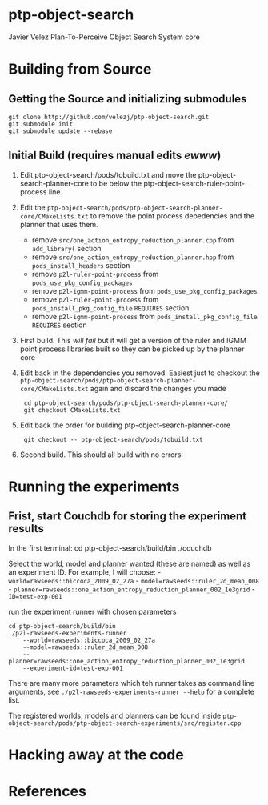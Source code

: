# ptp-object-search
Javier Velez Plan-To-Perceive Object Search System core


# Building from Source

## Getting the Source and initializing submodules

	git clone http://github.com/velezj/ptp-object-search.git
	git submodule init
	git submodule update --rebase

## Initial Build (requires manual edits _ewww_)

1. Edit ptp-object-search/pods/tobuild.txt and move the
   ptp-object-search-planner-core to be below the
   ptp-object-search-ruler-point-process line.
   
1. Edit the
   `ptp-object-search/pods/ptp-object-search-planner-core/CMakeLists.txt`
   to remove the point process depedencies and the planner that uses
   them.
   
   - remove `src/one_action_entropy_reduction_planner.cpp` from
     `add_library(` section
   - remove `src/one_action_entropy_reduction_planner.hpp` from
     `pods_install_headers` section
   - remove `p2l-ruler-point-process` from
     `pods_use_pkg_config_packages`
   - remove `p2l-igmm-point-process` from
     `pods_use_pkg_config_packages`
   - remove `p2l-ruler-point-process` from
     `pods_install_pkg_config_file` `REQUIRES` section
   - remove `p2l-igmm-point-process` from
     `pods_install_pkg_config_file` `REQUIRES` section
	 
1. First build. This _will fail_ but it will get a version of the
   ruler and IGMM point process libraries built so they can be picked
   up by the planner core

1. Edit back in the dependencies you removed. Easiest just to checkout
   the `ptp-object-search/pods/ptp-object-search-planner-core/CMakeLists.txt`
   again and discard the changes you made

		cd ptp-object-search/pods/ptp-object-search-planner-core/
		git checkout CMakeLists.txt

1. Edit back the order for building ptp-object-search-planner-core

		git checkout -- ptp-object-search/pods/tobuild.txt

1. Second build. This should all build with no errors.
		

# Running the experiments

## Frist, start Couchdb for storing the experiment results

In the first terminal:
	cd ptp-object-search/build/bin
	./couchdb

Select the world, model and planner wanted (these are named) as well
as an experiment ID.  For example, I will choose:
	- `world=rawseeds::biccoca_2009_02_27a`
	- `model=rawseeds::ruler_2d_mean_008`
	- `planner=rawseeds::one_action_entropy_reduction_planner_002_1e3grid`
	- `ID=test-exp-001`

run the experiment runner with chosen parameters

	cd ptp-object-search/build/bin
	./p2l-rawseeds-experiments-runner
		--world=rawseeds::biccoca_2009_02_27a
		--model=rawseeds::ruler_2d_mean_008
		--planner=rawseeds::one_action_entropy_reduction_planner_002_1e3grid
		--experiment-id=test-exp-001

There are many more parameters which teh runner takes as command line
arguments, see `./p2l-rawseeds-experiments-runner --help` for a
complete list.

The registered worlds, models and planners can be found inside
`ptp-object-search/pods/ptp-object-search-experiments/src/register.cpp`


# Hacking away at the code

# References

